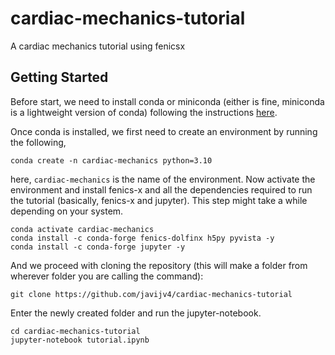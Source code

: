 # cardiac-mechanics-tutorial
A cardiac mechanics tutorial using fenicsx

## Getting Started
Before start, we need to install conda or miniconda (either is fine, miniconda is a lightweight version of conda) following the instructions [here](https://conda.io/projects/conda/en/latest/user-guide/install/index.html).

Once conda is installed, we first need to create an environment by running the following,
```
conda create -n cardiac-mechanics python=3.10
```
here, `cardiac-mechanics` is the name of the environment. Now activate the environment and install fenics-x and all the dependencies required to run the tutorial (basically, fenics-x and jupyter). This step might take a while depending on your system. 
```
conda activate cardiac-mechanics
conda install -c conda-forge fenics-dolfinx h5py pyvista -y
conda install -c conda-forge jupyter -y
```
And we proceed with cloning the repository (this will make a folder from wherever folder you are calling the command):
```
git clone https://github.com/javijv4/cardiac-mechanics-tutorial
```
Enter the newly created folder and run the jupyter-notebook.
```
cd cardiac-mechanics-tutorial
jupyter-notebook tutorial.ipynb
```
